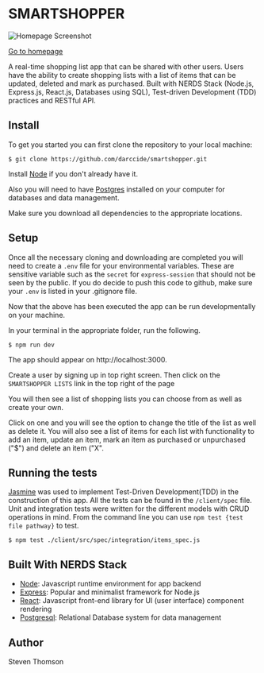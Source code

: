 # SMARTSHOPPER

![Homepage Screenshot](https://i.imgur.com/XXH9LpE.png)

[Go to homepage](https://smartshopper-final.herokuapp.com/static)

A real-time shopping list app that can be shared with other users. Users have the ability to create shopping lists with a list of items that can be updated, deleted and mark as purchased. Built with NERDS Stack (Node.js, Express.js, React.js, Databases using SQL), Test-driven Development (TDD) practices and RESTful API.

## Install

To get you started you can first clone the repository to your local machine:

```
$ git clone https://github.com/darccide/smartshopper.git

```

Install [Node](https://nodejs.org/en/download/) if you don't already have it.

Also you will need to have [Postgres](https://postgresql.org) installed on your computer for databases and data management.

Make sure you download all dependencies to the appropriate locations.

## Setup

Once all the necessary cloning and downloading are completed you will need to create a `.env` file for your environmental variables. These are sensitive variable such as the `secret` for `express-session` that should not be seen by the public. If you do decide to push this code to github, make sure your `.env` is listed in your .gitignore file.

Now that the above has been executed the app can be run developmentally on your machine.

In your terminal in the appropriate folder, run the following.

```
$ npm run dev
```

The app should appear on http://localhost:3000.

Create a user by signing up in top right screen. Then click on the `SMARTSHOPPER LISTS` link in the top right of the page

You will then see a list of shopping lists you can choose from as well as create your own.

Click on one and you will see the option to change the title of the list as well as delete it. You will also see a list of items for each list with functionality to add an item, update an item, mark an item as purchased or unpurchased ("\$") and delete an item ("X".

## Running the tests

[Jasmine](https://jasmine.github.io/) was used to implement Test-Driven Development(TDD) in the construction of this app. All the tests can be found in the `/client/spec` file. Unit and integration tests were written for the different models with CRUD operations in mind. From the command line you can use `npm test {test file pathway}` to test.

```
$ npm test ./client/src/spec/integration/items_spec.js
```

## Built With NERDS Stack

- [Node](https://nodejs.org/en/): Javascript runtime environment for app backend
- [Express](https://expressjs.com/): Popular and minimalist framework for Node.js
- [React](https://reactjs.org/): Javascript front-end library for UI (user interface) component rendering
- [Postgresql](https://www.postgresql.org/): Relational Database system for data management

## Author

Steven Thomson
